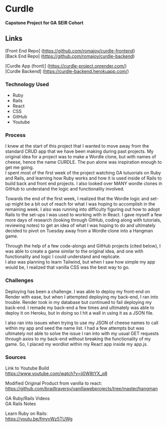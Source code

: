# Curdle
**Capstone Project for GA SEIR Cohort**

## Links
[Front End Repo] (https://github.com/romajoy/curdle-frontend)      
[Back End Repo] (https://github.com/romajoy/curdle-backend) 
     
[Curdle App (front)]  (https://curdle-project.onrender.com/)     
[Curdle Backend] (https://curdle-backend.herokuapp.com/)

### Technology Used
- Ruby     
- Rails     
- React     
- CSS     
- GitHub     
- Youtube    

### Process
I knew at the start of this project that I wanted to move away from the standard CRUD app that we have been making during past projects.  My original idea for a project was to make a Wordle clone, but with names of cheese, hence the name CURDLE.  The pun alone was inspiration enough to get me going.     
I spent most of the first week of the project watching GA tutuorials on Ruby and Rails, and learning how Ruby works and how it is used inside of Rails to build back and front end projects.  I also looked over MANY wordle clones in GitHub to understand the logic and functionality involved.  
        
Towards the end of the first week, I realized that the Wordle logic and set-up might be a bit out of reach for what I was hoping to accomplish in the remaining week.  I also was running into difficulty figuring out how to adopt Rails to the set-ups I was used to working with in React.  I gave myself a few more days of research (looking through GitHub, coding along with tutorials, reviewing notes) to get an idea of what I was hoping to do and ultimately decided to pivot on Tuesday away from a Wordle clone into a Hangman game.  
        
Through the help of a few code-alongs and GitHub projects (cited below), I was able to create a game similar to the original idea, and one with functionality and logic I could understand and replicate.     
I also was planning to learn Tailwind, but when I saw how simple my app would be, I realized that vanilla CSS was the best way to go.     

### Challenges
Deploying has been a challenge.  I was able to deploy my front-end on Render with ease, but when I attempted deploying my back-end, I ran into trouble.  Render took in my database but continued to fail deploying my back-end.  I remade my back-end a few times and ultimately was able to deploy it on Heroku, but in doing so I hit a wall in using it as a JSON file.     
     
I also ran into issues when trying to use my JSON of cheese names to call within my app and seed the name list.  I had a few attempts but was ultimately not able to solve the issue I ran into with my usual GET requests through axios to my back-end without breaking the functionality of my game.  So, I placed my wordlist within my React app inside my app.js.     
     

### Sources
Link to Youtube Build    
https://www.youtube.com/watch?v=jj0W8tYX_q8
     
Modified Original Product from vanilla to react:    
https://github.com/bradtraversy/vanillawebprojects/tree/master/hangman
     
GA Ruby/Rails Videos   
GA Rails Notes    
      
Learn Ruby on Rails:    
https://youtu.be/fmyvWz5TUWg    



